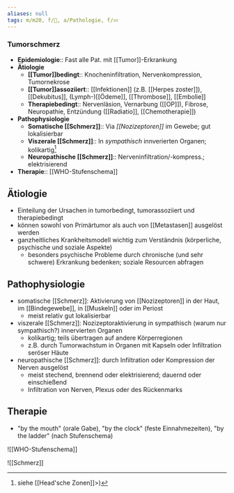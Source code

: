 ```yaml
---
aliases: null
tags: m/m20, f/🦀, a/Pathologie, f/💤
---
```

### Tumorschmerz
- **Epidemiologie**:: Fast alle Pat. mit [[Tumor]]-Erkrankung
- **Ätiologie**
	- **[[Tumor]]bedingt**:: Knocheninfiltration, Nervenkompression, Tumornekrose
	- **[[Tumor]]assoziiert**:: [[Infektionen]] (z.B. [[Herpes zoster]]), [[Dekubitus]], (Lymph-)[[Ödeme]], [[Thrombose]], [[Embolie]]
	- **Therapiebedingt**:: Nervenläsion, Vernarbung ([[OP]]), Fibrose, Neuropathie, Entzündung ([[Radiatio]], [[Chemotherapie]])
- **Pathophysiologie**
	- **Somatische [[Schmerz]]**:: Via *[[Nozizeptoren]]* im Gewebe; gut lokalisierbar
	- **Viszerale [[Schmerz]]**:: In *sympathisch* innverierten Organen; kolikartig[^1]
	- **Neuropathische [[Schmerz]]**:: Nerveninfiltration/-kompress.; elektrisierend
- **Therapie**:: [[WHO-Stufenschema]]


## Ätiologie
- Einteilung der Ursachen in tumorbedingt, tumorassoziiert und therapiebedingt
- können sowohl von Primärtumor als auch von [[Metastasen]] ausgelöst werden
- ganzheitliches Krankheitsmodell wichtig zum Verständnis (körperliche, psychische und soziale Aspekte)
	- besonders psychische Probleme durch chronische (und sehr schwere) Erkrankung bedenken; soziale Resourcen abfragen

## Pathophysiologie
- somatische [[Schmerz]]: Aktivierung von [[Nozizeptoren]] in der Haut, im [[Bindegewebe]], in [[Muskeln]] oder im Periost
	- meist relativ gut lokalisierbar
- viszerale [[Schmerz]]: Nozizeptoraktivierung in sympathisch (warum nur sympathisch?) innervierten Organen
	- kolikartig; teils übertragen auf andere Körperregionen
	- z.B. durch Tumorwachstum in Organen mit Kapseln oder Infiltration seröser Häute
- neuropathische [[Schmerz]]: durch Infiltration oder Kompression der Nerven ausgelöst
	- meist stechend, brennend oder elektrisierend; dauernd oder einschießend
	- Infiltration von Nerven, Plexus oder des Rückenmarks


## Therapie
- "by the mouth" (orale Gabe), "by the clock" (feste Einnahmezeiten), "by the ladder" (nach Stufenschema)

![[WHO-Stufenschema]]


![[Schmerz]]


[^1]: siehe [[Head'sche Zonen]]>)